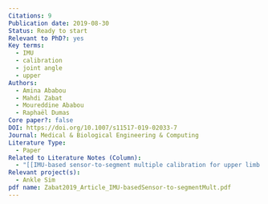 ```yaml
---
Citations: 9
Publication date: 2019-08-30
Status: Ready to start
Relevant to PhD?: yes
Key terms:
  - IMU
  - calibration
  - joint angle
  - upper
Authors:
  - Amina Ababou
  - Mahdi Zabat
  - Moureddine Ababou
  - Raphaël Dumas
Core paper?: false
DOI: https://doi.org/10.1007/s11517-019-02033-7
Journal: Medical & Biological Engineering & Computing
Literature Type:
  - Paper
Related to Literature Notes (Column):
  - "[[IMU-based sensor-to-segment multiple calibration for upper limb joint angle measurement—a proof of concept 2]]"
Relevant project(s):
  - Ankle Sim
pdf name: Zabat2019_Article_IMU-basedSensor-to-segmentMult.pdf
---
```

